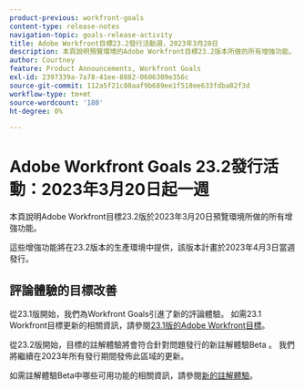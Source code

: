 ```yaml
---
product-previous: workfront-goals
content-type: release-notes
navigation-topic: goals-release-activity
title: Adobe Workfront目標23.2發行活動週，2023年3月20日
description: 本頁說明預覽環境的Adobe Workfront目標23.2版本所做的所有增強功能。 這些增強功能將在2023年3月20日當週的生產環境中提供。
author: Courtney
feature: Product Announcements, Workfront Goals
exl-id: 2397339a-7a78-41ee-8882-0606309e356c
source-git-commit: 112a5f21c80aaf9b689ee1f518ee633fdba82f3d
workflow-type: tm+mt
source-wordcount: '180'
ht-degree: 0%

---
```


# Adobe Workfront Goals 23.2發行活動：2023年3月20日起一週

本頁說明Adobe Workfront目標23.2版於2023年3月20日預覽環境所做的所有增強功能。

這些增強功能將在23.2版本的生產環境中提供，該版本計畫於2023年4月3日當週發行。

## 評論體驗的目標改善

從23.1版開始，我們為Workfront Goals引進了新的評論體驗。 如需23.1 Workfront目標更新的相關資訊，請參閱[23.1版的Adobe Workfront目標](/help/quicksilver/product-announcements/product-releases/goals-release-activity/goals-23-1-release/goals-23-1-release.md)。

從23.2版開始，目標的註解體驗將會符合針對問題發行的新註解體驗Beta 。 我們將繼續在2023年所有發行期間發佈此區域的更新。

如需註解體驗Beta中哪些可用功能的相關資訊，請參閱[新的註解體驗](../../../betas/new-commenting-experience-beta/unified-commenting-experience.md)。
